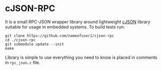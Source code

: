 # cJSON-RPC
It is a small RPC-JSON wrapper library around lightweight [cJSON](https://github.com/DaveGamble/cJSON) library suitable for usage in embedded systems.
To build tests run:
```
git clone https://github.com/nameofuser1/cjson-rpc
cd ./cjson-rpc
git submodule update --init
make
```

Library is simple to use everything you need to know is placed in comments in `rpc_json.c` file.
